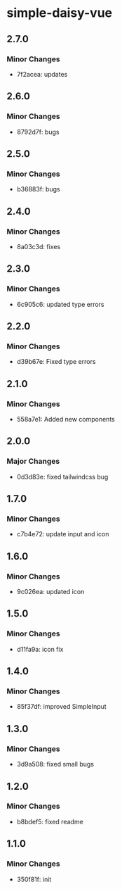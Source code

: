 # simple-daisy-vue

## 2.7.0

### Minor Changes

- 7f2acea: updates

## 2.6.0

### Minor Changes

- 8792d7f: bugs

## 2.5.0

### Minor Changes

- b36883f: bugs

## 2.4.0

### Minor Changes

- 8a03c3d: fixes

## 2.3.0

### Minor Changes

- 6c905c6: updated type errors

## 2.2.0

### Minor Changes

- d39b67e: Fixed type errors

## 2.1.0

### Minor Changes

- 558a7e1: Added new components

## 2.0.0

### Major Changes

- 0d3d83e: fixed tailwindcss bug

## 1.7.0

### Minor Changes

- c7b4e72: update input and icon

## 1.6.0

### Minor Changes

- 9c026ea: updated icon

## 1.5.0

### Minor Changes

- d11fa9a: icon fix

## 1.4.0

### Minor Changes

- 85f37df: improved SimpleInput

## 1.3.0

### Minor Changes

- 3d9a508: fixed small bugs

## 1.2.0

### Minor Changes

- b8bdef5: fixed readme

## 1.1.0

### Minor Changes

- 350f81f: init
